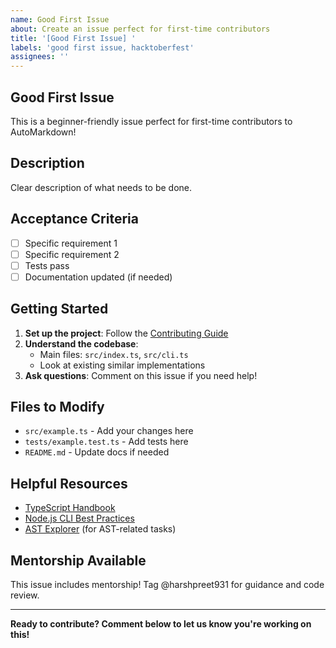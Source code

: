 ```yaml
---
name: Good First Issue
about: Create an issue perfect for first-time contributors
title: '[Good First Issue] '
labels: 'good first issue, hacktoberfest'
assignees: ''
---
```


## Good First Issue

This is a beginner-friendly issue perfect for first-time contributors to AutoMarkdown!

## Description
Clear description of what needs to be done.

## Acceptance Criteria
- [ ] Specific requirement 1
- [ ] Specific requirement 2
- [ ] Tests pass
- [ ] Documentation updated (if needed)

## Getting Started
1. **Set up the project**: Follow the [Contributing Guide](../../CONTRIBUTING.md)
2. **Understand the codebase**:
   - Main files: `src/index.ts`, `src/cli.ts`
   - Look at existing similar implementations
3. **Ask questions**: Comment on this issue if you need help!

## Files to Modify
- `src/example.ts` - Add your changes here
- `tests/example.test.ts` - Add tests here
- `README.md` - Update docs if needed

## Helpful Resources
- [TypeScript Handbook](https://www.typescriptlang.org/docs/)
- [Node.js CLI Best Practices](https://github.com/lirantal/nodejs-cli-apps-best-practices)
- [AST Explorer](https://astexplorer.net/) (for AST-related tasks)

## Mentorship Available
This issue includes mentorship! Tag @harshpreet931 for guidance and code review.

---

**Ready to contribute? Comment below to let us know you're working on this!**